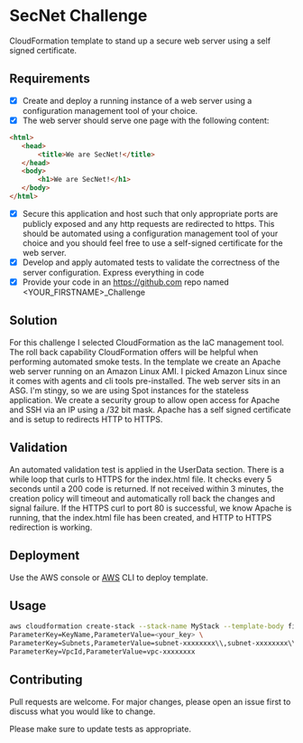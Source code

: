 # SecNet Challenge

CloudFormation template to stand up a secure web server using a self signed certificate. 

## Requirements

- [x] Create and deploy a running instance of a web server using a configuration management tool of your choice. 
- [x] The web server should serve one page with the following content:
 ```html 
<html>
    <head>
        <title>We are SecNet!</title>
    </head>
    <body>
        <h1>We are SecNet!</h1>
    </body>
</html>
```
- [x] Secure this application and host such that only appropriate ports are publicly exposed and any http
requests are redirected to https. This should be automated using a configuration management tool of your choice and you should feel free to use a self-signed certificate for the web server.
- [x] Develop and apply automated tests to validate the correctness of the server configuration.
Express everything in code
- [x] Provide your code in an https://github.com repo named <YOUR_FIRSTNAME>_Challenge

## Solution
For this challenge I selected CloudFormation as the IaC management tool. The roll back capability CloudFormation offers will be helpful when performing automated smoke tests. In the template we create an Apache web server running on an Amazon Linux AMI. I picked Amazon Linux since it comes with agents and cli tools pre-installed. The web server sits in an ASG. I'm stingy, so we are using Spot instances for the stateless application. We create a security group to allow open access for Apache and SSH via an IP using a /32 bit mask. Apache has a self signed certificate and is setup to redirects HTTP to HTTPS. 

## Validation
An automated validation test is applied in the UserData section. There is a while loop that curls to HTTPS for the index.html file. It checks every 5 seconds until a 200 code is returned. If not received within 3 minutes, the creation policy will timeout and automatically roll back the changes and signal failure. If the HTTPS curl to port 80 is successful, we know Apache is running, that the index.html file has been created, and HTTP to HTTPS redirection is working. 

 
## Deployment

Use the AWS console or [AWS](https://docs.aws.amazon.com/cli/latest/userguide/install-cliv2-linux.html#cliv2-linux-install) CLI to deploy template.

## Usage

```bash
aws cloudformation create-stack --stack-name MyStack --template-body file://your_template.json --parameters \
ParameterKey=KeyName,ParameterValue=<your_key> \
ParameterKey=Subnets,ParameterValue=subnet-xxxxxxxx\\,subnet-xxxxxxxx\\,subnet-xxxxxxxx \
ParameterKey=VpcId,ParameterValue=vpc-xxxxxxxx
```

## Contributing
Pull requests are welcome. For major changes, please open an issue first to discuss what you would like to change.

Please make sure to update tests as appropriate.

